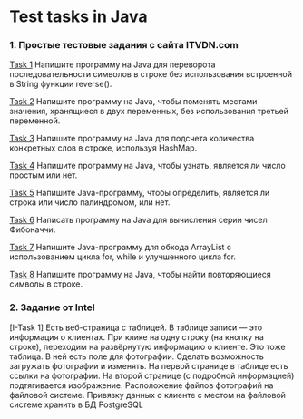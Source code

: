 # Test tasks in Java

### 1. Простые тестовые задания с сайта ITVDN.com
[Task 1] 
	Напишите программу на Java для переворота последовательности символов в строке без использования встроенной в String функции reverse().
	
[Task 2]
	Напишите программу на Java, чтобы поменять местами значения, хранящиеся в двух переменных, без использования третьей переменной.

[Task 3]
	Напишите программу на Java для подсчета количества конкретных слов в строке, используя HashMap.

[Task 4]
	Напишите программу на Java, чтобы узнать, является ли число простым или нет.

[Task 5]
	Напишите Java-программу, чтобы определить, является ли строка или число палиндромом, или нет.

[Task 6]
	Написать программу на Java для вычисления серии чисел Фибоначчи.
	
[Task 7]
	Напишите Java-программу для обхода ArrayList с использованием цикла for, while и улучшенного цикла for.
	
[Task 8]
	Напишите программу на Java, чтобы найти повторяющиеся символы в строке.

### 2. Задание от Intel
[I-Task 1]
	Есть веб-страница с таблицей. В таблице записи — это информация о клиентах.
При клике на одну строку (на кнопку на строке), переходим на развёрнутую информацию о клиенте. Это тоже таблица. В ней есть поле для фотографии. Сделать возможность загружать фотографии и изменять.
На первой странице в таблице есть ссылки на фотографии. На второй странице (с подробной информацией) подтягивается изображение.
Расположение файлов фотографий на файловой системе. Привязку данных о клиенте с местом на файловой системе хранить в БД PostgreSQL

[Task 1]: https://github.com/AntonAgalakov/Test-tasks-in-Java/tree/master/Tasks_from_site_1/Task1/src/ru/ag
[Task 2]: https://github.com/AntonAgalakov/Test-tasks-in-Java/tree/master/Tasks_from_site_1/Task2/src/ru/ag
[Task 3]: https://github.com/AntonAgalakov/Test-tasks-in-Java/tree/master/Tasks_from_site_1/Task3/src/ru/ag
[Task 4]: https://github.com/AntonAgalakov/Test-tasks-in-Java/tree/master/Tasks_from_site_1/Task4/src/ru/ag
[Task 5]: https://github.com/AntonAgalakov/Test-tasks-in-Java/tree/master/Tasks_from_site_1/Task5/src/ru/ag
[Task 6]: https://github.com/AntonAgalakov/Test-tasks-in-Java/tree/master/Tasks_from_site_1/Task6/src/ru/ag
[Task 7]: https://github.com/AntonAgalakov/Test-tasks-in-Java/tree/master/Tasks_from_site_1/Task7/src/ru/ag
[Task 8]: https://github.com/AntonAgalakov/Test-tasks-in-Java/tree/master/Tasks_from_site_1/Task8/src/ru/ag

